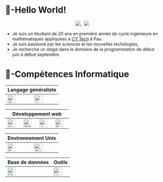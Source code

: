 # 👋-Hello World!

<p align="center">
	<a href="https://www.linkedin.com/in/lucas-thu-ping-one-a23672238/">
		<img src="https://img.shields.io/badge/-LINKEDIN-0077B5?style=for-the-badge&logo=linkedin&logoColor=white">
	</a>
	<span>&nbsp;</span>
	<a href="mailto:thupingonelucas@gmail.com">
		<img src="https://img.shields.io/badge/-GMAIL-D14836?style=for-the-badge&logo=gmail&logoColor=white">
	</a>
</p>

- Je suis un étudiant de 20 ans en première année de cycle ingénieure en mathématiques appliquées à [CY Tech](https://cytech.cyu.fr) à Pau.
- Je suis passioné par les sciences et les nouvelles techologies.
- Je recherche un stage dans le domaine de la programmation de début juin à début septembre. 

# 🧠-Compétences Informatique

<table align="center">
	<thead>
		<tr>
			<th colspan="2"><b>Langage généraliste</b></th>
        </tr>
        </thead>
	<tbody>
        <tr>
            <td><img alt="C" width="26px" src="https://cdn.jsdelivr.net/gh/devicons/devicon/icons/c/c-original.svg" style="padding-right:10px;" /> </td>
            <td><img alt="Java" width="26px" src="https://cdn.jsdelivr.net/gh/devicons/devicon/icons/java/java-original.svg" style="padding-right:10px;" /></td>
        </tr>
    </tbody>
</table>
<table align="center">
	<thead>
		<tr>
			<th colspan="4"><b>Développement web</b></th>
        </tr>
        </thead>
	<tbody>
        <tr>
            <td><img alt="HTML5" width="26px" src="https://cdn.jsdelivr.net/gh/devicons/devicon/icons/html5/html5-original.svg" style="padding-right:10px;" /></td>
            <td><img alt="CSS3" width="26px" src="https://cdn.jsdelivr.net/gh/devicons/devicon/icons/css3/css3-original.svg" style="padding-right:10px;" /></td>
            <td><img alt="JavaScript" width="26px" src="https://cdn.jsdelivr.net/gh/devicons/devicon/icons/javascript/javascript-original.svg" style="padding-right:10px;" /></td>
            <td>    <img alt="PHP" width="26px" src="https://cdn.jsdelivr.net/gh/devicons/devicon/icons/php/php-original.svg" style="padding-right:10px;" /></td>
        </tr>
    </tbody>
</table>
<table align="center">
	<thead>
		<tr>
			<th colspan="2"><b>Environnement Unix</b></th>
        </tr>
        </thead>
	<tbody>
        <tr>
            <td><img alt="Bash" width="26px" src="https://cdn.jsdelivr.net/gh/devicons/devicon/icons/bash/bash-original.svg" style="padding-right:10px;" /> </td>
            <td><img alt="Github" width="26px" src="https://cdn.jsdelivr.net/gh/devicons/devicon/icons/github/github-original-wordmark.svg" style="padding-right:10px;" /></td>
        </tr>
    </tbody>
</table>
<table align="center">
	<thead>
		<tr>
			<th colspan="1"><b>Base de données</b></th>
            <th colspan="1"><b>Outils</b></th>
        </tr>
        </thead>
	<tbody>
        <tr>
            <td><img alt="MySQL" width="26px" src="https://cdn.jsdelivr.net/gh/devicons/devicon/icons/mysql/mysql-original.svg" style="padding-right:10px;" /> </td>
            <td><img alt="Visual Studio Code" width="26px" src="https://cdn.jsdelivr.net/gh/devicons/devicon/icons/vscode/vscode-original.svg" style="padding-right:10px;" /></td>
        </tr>
    </tbody>
</table>
    
    
    
    

    
    
    
    



    
